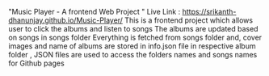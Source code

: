 "Music Player - A frontend Web Project "
Live Link : https://srikanth-dhanunjay.github.io/Music-Player/
This is a frontend project which allows user to click the albums and listen to songs 
The albums are updated based on songs in songs folder
Everything is fetched from songs folder and, cover images and name of albums are stored in info.json file in respective album folder , JSON files are used to access the folders names and songs names for Github pages
